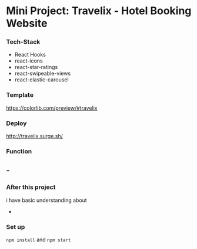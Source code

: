 # Mini Project: Travelix - Hotel Booking Website

### Tech-Stack

- React Hooks
- react-icons
- react-star-ratings
- react-swipeable-views
- react-elastic-carousel

### Template

https://colorlib.com/preview/#travelix

### Deploy

http://travelix.surge.sh/

### Function

## -

### After this project

i have basic understanding about

-

### Set up

`npm install` and `npm start`
